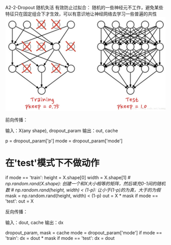 A2-2-Dropout
随机失活
有效防止过拟合：
随机的一些神经元不工作，避免某些特征只在固定组合下才生效，可以有意识地让神经网络去学习一些普遍的共性
![](media/15255749500807/15255751879501.jpg)

前向传播：
>
输入：X(any shape), dropout_param
输出：out, cache
>>>
p = dropout_param['p']
mode = dropout_param['mode']
# 在'test'模式下不做动作
if mode == 'train':
    height = X.shape[0]
    width = X.shape[1]
    *# np.random.rand(X.shape): 创建一个和X大小相等的矩阵，然后填充0-1间的随机数*
    *# np.random.rand(height, width) < (1-p): 让小于(1-p)的为真，大于的为假*
    mask = np.random.rand(height, width) < (1-p)
    out = X * mask
if mode == 'test':
    out = X
>>>

反向传播：
>
输入：dout, cache
输出：dx
>>>
dropout_param, mask = cache
mode = dropout_param['mode']
if mode == 'train':
    dx = dout * mask
if mode == 'test':
    dx = dout
>>>

